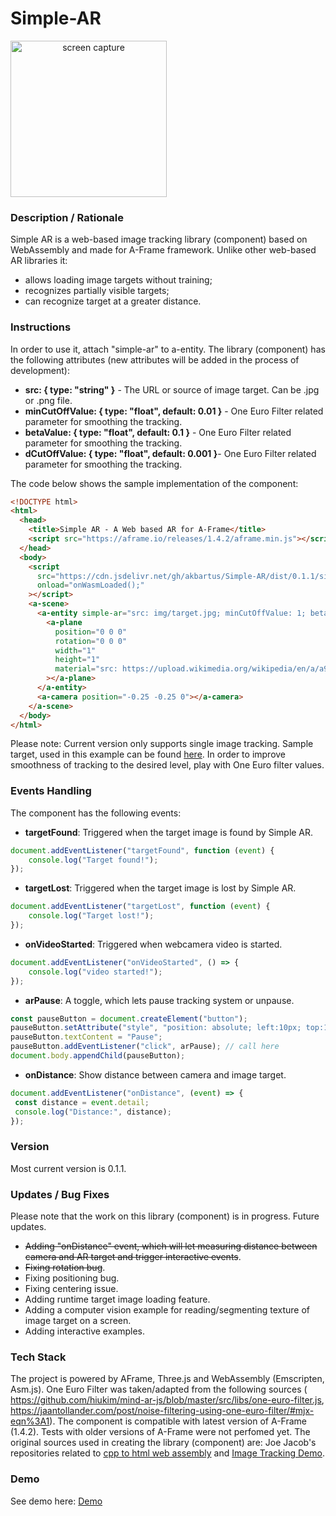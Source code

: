# Simple-AR
<img src="img/screenshot.gif" title="screen capture" alt="screen capture" width="250" style="text-align: center">

### **Description / Rationale**
Simple AR is a web-based image tracking library (component) based on WebAssembly and made for A-Frame framework. Unlike other web-based AR libraries it: 
* allows loading image targets without training;
* recognizes partially visible targets;
* can recognize target at a greater distance. 

### **Instructions**
In order to use it, attach "simple-ar" to a-entity. The library (component) has the following attributes (new attributes will be added in the process of development): 
* <b>src: { type: "string" }</b> - The URL or source of image target. Can be .jpg or .png file. 
* <b>minCutOffValue: { type: "float", default: 0.01 }</b> - One Euro Filter related parameter for smoothing the tracking.
* <b>betaValue: { type: "float", default: 0.1 }</b> - One Euro Filter related parameter for smoothing the tracking.
* <b>dCutOffValue: { type: "float", default: 0.001 }</b>- One Euro Filter related parameter for smoothing the tracking.

The code below shows the sample implementation of the component:
```html
<!DOCTYPE html>
<html>
  <head>
    <title>Simple AR - A Web based AR for A-Frame</title>
    <script src="https://aframe.io/releases/1.4.2/aframe.min.js"></script>
  </head>
  <body>
    <script
      src="https://cdn.jsdelivr.net/gh/akbartus/Simple-AR/dist/0.1.1/simple-ar.min.js"
      onload="onWasmLoaded();"
    ></script>
    <a-scene>
      <a-entity simple-ar="src: img/target.jpg; minCutOffValue: 1; betaValue:0.1;">
        <a-plane
          position="0 0 0"
          rotation="0 0 0"
          width="1"
          height="1"
          material="src: https://upload.wikimedia.org/wikipedia/en/a/a9/Example.jpg"
        ></a-plane>
      </a-entity>
      <a-camera position="-0.25 -0.25 0"></a-camera>
    </a-scene>
  </body>
</html>

```
Please note: Current version only supports single image tracking. Sample target, used in this example can be found <a href="img/target.jpg">here</a>. In order to improve smoothness of tracking to the desired level, play with One Euro filter values.

### **Events Handling**
The component has the following events:
* <b>targetFound</b>: Triggered when the target image is found by Simple AR.
```js
document.addEventListener("targetFound", function (event) {
    console.log("Target found!");
});
```
* <b>targetLost</b>: Triggered when the target image is lost by Simple AR.
```js
document.addEventListener("targetLost", function (event) {
    console.log("Target lost!");
});
```
* <b>onVideoStarted</b>: Triggered when webcamera video is started.
```js
document.addEventListener("onVideoStarted", () => {
    console.log("video started!");
});
```
* <b>arPause</b>: A toggle, which lets pause tracking system or unpause.
```js
const pauseButton = document.createElement("button");
pauseButton.setAttribute("style", "position: absolute; left:10px; top:10px; z-index:3");
pauseButton.textContent = "Pause";
pauseButton.addEventListener("click", arPause); // call here
document.body.appendChild(pauseButton);
```
* <b>onDistance</b>: Show distance between camera and image target.
```js
document.addEventListener("onDistance", (event) => {
 const distance = event.detail;
 console.log("Distance:", distance);
});
```

### **Version**
Most current version is 0.1.1.

### **Updates / Bug Fixes**
Please note that the work on this library (component) is in progress. Future updates.
* <del>Adding "onDistance" event, which will let measuring distance between camera and AR target and trigger interactive events</del>.
* <del>Fixing rotation bug</del>.
* Fixing positioning bug.
* Fixing centering issue.
* Adding runtime target image loading feature.
* Adding a computer vision example for reading/segmenting texture of image target on a screen.
* Adding interactive examples.

### **Tech Stack**
The project is powered by AFrame, Three.js and WebAssembly (Emscripten, Asm.js). One Euro Filter was taken/adapted from the following sources ( https://github.com/hiukim/mind-ar-js/blob/master/src/libs/one-euro-filter.js, https://jaantollander.com/post/noise-filtering-using-one-euro-filter/#mjx-eqn%3A1).
The component is compatible with latest version of A-Frame (1.4.2). Tests with older versions of A-Frame were not perfomed yet. The original sources used in creating the library (component) are: Joe Jacob's repositories related to <a href="https://github.com/tso996/cpp_to_html_video_renderer">cpp to html web assembly</a> and <a href="https://github.com/tso996/ImageTrackingDemo">Image Tracking Demo</a>.

### **Demo**
See demo here: [Demo](https://webar-simple.glitch.me/)
